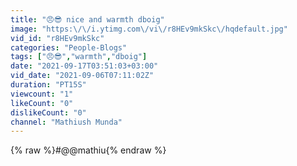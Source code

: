 ```yaml
---
title: "😠😎 nice and warmth dboig"
image: "https:\/\/i.ytimg.com\/vi\/r8HEv9mkSkc\/hqdefault.jpg"
vid_id: "r8HEv9mkSkc"
categories: "People-Blogs"
tags: ["😠😎","warmth","dboig"]
date: "2021-09-17T03:51:03+03:00"
vid_date: "2021-09-06T07:11:02Z"
duration: "PT15S"
viewcount: "1"
likeCount: "0"
dislikeCount: "0"
channel: "Mathiush Munda"
---
```

{% raw %}#@@mathiu{% endraw %}
